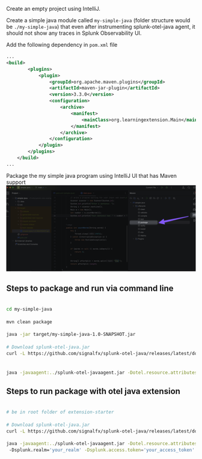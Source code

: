 Create an empty project using IntelliJ.

Create a simple java module called `my-simple-java` (folder structure would be `./my-simple-java`) that even after instrumenting splunk-otel-java agent, it should not show any traces in Splunk Observability UI.

Add the following dependency in `pom.xml` file
```xml
...
<build>
        <plugins>
            <plugin>
                <groupId>org.apache.maven.plugins</groupId>
                <artifactId>maven-jar-plugin</artifactId>
                <version>3.3.0</version>
                <configuration>
                    <archive>
                        <manifest>
                            <mainClass>org.learningextension.Main</mainClass>
                        </manifest>
                    </archive>
                </configuration>
            </plugin>
        </plugins>
    </build>
...

```

Package the my simple java program using IntelliJ UI that has Maven support ![Package](1.png)

## Steps to package and run via command line
```bash

cd my-simple-java

mvn clean package

java -jar target/my-simple-java-1.0-SNAPSHOT.jar

# Download splunk-otel-java.jar
curl -L https://github.com/signalfx/splunk-otel-java/releases/latest/download/splunk-otel-javaagent.jar -o ../splunk-otel-javaagent.jar


java -javaagent:../splunk-otel-javaagent.jar -Dotel.resource.attributes=service.name=jek-simple-java-v1-with-agent-no-auto-instr,deployment.environment=jek-sandbox -Dsplunk.metrics.enabled=true -Dotel.javaagent.debug=true -Dsplunk.realm='your_realm'  -Dsplunk.access.token='your_access_token' -jar target/my-simple-java-1.0-SNAPSHOT.jar


```


## Steps to run package with otel java extension
```bash

# be in root folder of extension-starter

# Download splunk-otel-java.jar
curl -L https://github.com/signalfx/splunk-otel-java/releases/latest/download/splunk-otel-javaagent.jar -o ../splunk-otel-javaagent.jar

java -javaagent:../splunk-otel-javaagent.jar -Dotel.resource.attributes=service.name=jek-simple-java-v2-with-agent-with-auto-instr,deployment.environment=jek-sandbox -Dsplunk.metrics.enabled=true -Dotel.javaagent.debug=true -Dotel.javaagent.extensions=./my-opentelemetry-custom-instrumentation/target/my-opentelemetry-custom-instrumentation-1.0-SNAPSHOT.jar
 -Dsplunk.realm='your_realm' -Dsplunk.access.token='your_access_token' -jar ./my-simple-java/target/my-simple-java-1.0-SNAPSHOT.jar


```

